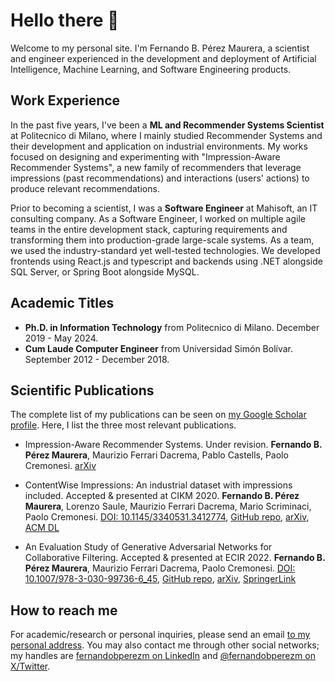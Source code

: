 # Hello there 👋

Welcome to my personal site. I'm Fernando B. Pérez Maurera, a scientist and engineer experienced in the development and deployment of Artificial Intelligence, Machine Learning, and Software Engineering products. 

## Work Experience

In the past five years, I've been a **ML and Recommender Systems Scientist** at Politecnico di Milano, where I mainly studied Recommender Systems and their development and application on industrial environments. My works focused on designing and experimenting with "Impression-Aware Recommender Systems", a new family of recommenders that leverage impressions (past recommendations) and interactions (users' actions) to produce relevant recommendations. 

Prior to becoming a scientist, I was a **Software Engineer** at Mahisoft, an IT consulting company. As a Software Engineer, I worked on multiple agile teams in the entire development stack, capturing requirements and transforming them into production-grade large-scale systems. As a team, we used the industry-standard yet well-tested technologies. We developed frontends using React.js and typescript and backends using .NET alongside SQL Server, or Spring Boot alongside MySQL.

## Academic Titles
- **Ph.D. in Information Technology** from Politecnico di Milano. December 2019 - May 2024.
- **Cum Laude Computer Engineer** from Universidad Simón Bolívar. September 2012 - December 2018.

## Scientific Publications
The complete list of my publications can be seen on [my Google Scholar profile](https://scholar.google.com/citations?user=Zfi0rrgAAAAJ).
Here, I list the three most relevant publications.

- Impression-Aware Recommender Systems. Under revision.
  **Fernando  B. Pérez Maurera**, Maurizio Ferrari Dacrema, Pablo Castells, Paolo Cremonesi.
  [arXiv](https://arxiv.org/abs/2308.07857)

- ContentWise Impressions: An industrial dataset with impressions included. Accepted & presented at CIKM 2020.
  **Fernando B. Pérez Maurera**, Lorenzo Saule, Maurizio Ferrari Dacrema, Mario Scriminaci, Paolo Cremonesi.
  [DOI: 10.1145/3340531.3412774](https://doi.org/10.1145/3340531.3412774), [GitHub repo](https://github.com/ContentWise/contentwise-impressions), [arXiv](https://arxiv.org/abs/2008.01212), [ACM DL](https://dl.acm.org/doi/10.1145/3340531.3412774) 

- An Evaluation Study of Generative Adversarial Networks for Collaborative Filtering. Accepted & presented at ECIR 2022.
  **Fernando  B. Pérez Maurera**, Maurizio Ferrari Dacrema, Paolo Cremonesi.
  [DOI: 10.1007/978-3-030-99736-6_45](https://doi.org/10.1007/978-3-030-99736-6_45), [GitHub repo](https://github.com/recsyspolimi/ecir-2022-an-evaluation-of-GAN-for-CF), [arXiv](https://arxiv.org/abs/2308.07857), [SpringerLink](https://link.springer.com/chapter/10.1007/978-3-030-99736-6_45)


## How to reach me
For academic/research or personal inquiries, please send an email [to my personal address](mailto:fperezmaurera@gmail.com). You may also contact me through other social networks; my handles are [fernandobperezm on LinkedIn](https://www.linkedin.com/in/fernandobperezm) and [@fernandobperezm on X/Twitter](https://twitter.com/FernandoBPerezM).
